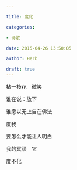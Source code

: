 ```yaml
---

title: 度化

categories:

- 诗歌

date: 2015-04-26 13:50:05

author: Herb

draft: true
---
```


拈一枝花　微笑

谁在说：放下

谁愿以无上自在佛法

度我

要怎么才能让人明白

我的冥顽　它

度不化